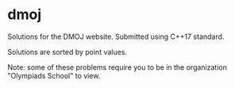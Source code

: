 # dmoj
Solutions for the DMOJ website. Submitted using C++17 standard.

Solutions are sorted by point values.

Note: some of these problems require you to be in the organization "Olympiads School" to view.
